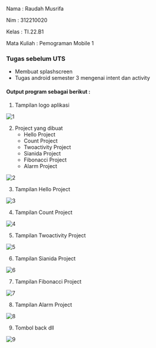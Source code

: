 Nama : Raudah Musrifa

Nim : 312210020

Kelas : TI.22.B1

Mata Kuliah : Pemograman Mobile 1

### Tugas sebelum UTS

- Membuat splashscreen
- Tugas android semester 3 mengenai intent dan activity


#### Output program sebagai berikut :

1. Tampilan logo aplikasi

![1](https://github.com/raudahmusrifa/PemrogramanMobile1_Pertemuan9/assets/115474431/3a8286f9-7178-4526-ac38-17f07d86573e)

2. Project yang dibuat
   - Hello Project
   - Count Project
   - Twoactivity Project
   - Sianida Project
   - Fibonacci Project
   - Alarm Project

![2](https://github.com/raudahmusrifa/PemrogramanMobile1_Pertemuan9/assets/115474431/950a30e9-f3d0-43b3-b8d4-0d323ce55827)

3. Tampilan Hello Project

![3](https://github.com/raudahmusrifa/PemrogramanMobile1_Pertemuan9/assets/115474431/0f372379-4a46-49b6-9f76-c09bbbce1172)

4. Tampilan Count Project

![4](https://github.com/raudahmusrifa/PemrogramanMobile1_Pertemuan9/assets/115474431/6c2567eb-3613-4f9f-8312-ffd989664222)

5. Tampilan Twoactivity Project

![5](https://github.com/raudahmusrifa/PemrogramanMobile1_Pertemuan9/assets/115474431/fca25221-792f-4f9a-af28-f7061ccb0432)

6. Tampilan Sianida Project

![6](https://github.com/raudahmusrifa/PemrogramanMobile1_Pertemuan9/assets/115474431/78a0874f-e5c6-49fe-b390-4aaa8bef1aa2)

7. Tampilan Fibonacci Project

![7](https://github.com/raudahmusrifa/PemrogramanMobile1_Pertemuan9/assets/115474431/bf127be6-6ef1-4c50-a5f0-558e72711a58)

8. Tampilan Alarm Project

![8](https://github.com/raudahmusrifa/PemrogramanMobile1_Pertemuan9/assets/115474431/cff539dd-9edb-4f5e-b035-3dc91bcf2b7e)

9. Tombol back dll

![9](https://github.com/raudahmusrifa/PemrogramanMobile1_Pertemuan9/assets/115474431/6dfd9c97-3470-4a00-b685-e44f245db4df)















